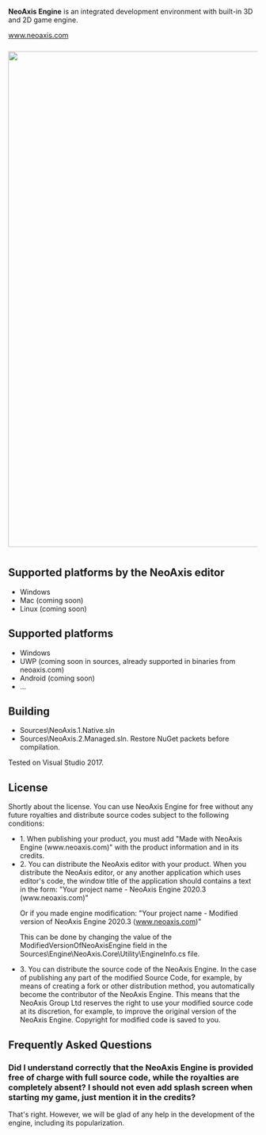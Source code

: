 <b>NeoAxis Engine</b> is an integrated development environment with built-in 3D and 2D game engine.

<a href="https://www.neoaxis.com/">www.neoaxis.com</a>

<div class="image" align="center"><a href="https://www.neoaxis.com/images/2020_3/NeoAxis_2020_3.png"><img src="https://www.neoaxis.com/images/2020_3/NeoAxis_2020_3.jpg" alt="" width="1000" vspace="10"></a></div>

<h2>Supported platforms by the NeoAxis editor</h2>
<ul>
<li>Windows</li>
<li>Mac (coming soon)</li>
<li>Linux (coming soon)</li>
</ul>

<h2>Supported platforms</h2>
<ul>
<li>Windows</li>
<li>UWP (coming soon in sources, already supported in binaries from neoaxis.com)</li>
<li>Android (coming soon)</li>
<li>...</li>
</ul>

<h2>Building</h2>
<ul>
<li>Sources\NeoAxis.1.Native.sln</li>
<li>Sources\NeoAxis.2.Managed.sln. Restore NuGet packets before compilation.</li>
</ul>

Tested on Visual Studio 2017.

<h2>License</h2>

Shortly about the license. You can use NeoAxis Engine for free without any future royalties and distribute source codes subject to the following conditions:
<ul>
<li>1. When publishing your product, you must add "Made with NeoAxis Engine (www.neoaxis.com)" with the product information and in its credits.
</li>

<li>2. You can distribute the NeoAxis editor with your product. When you distribute the NeoAxis editor, or any another application which uses editor's code, the window title of the application should contains a text in the form:
"Your project name - NeoAxis Engine 2020.3 (www.neoaxis.com)"

Or if you made engine modification:
"Your project name - Modified version of NeoAxis Engine 2020.3 (www.neoaxis.com)"

This can be done by changing the value of the ModifiedVersionOfNeoAxisEngine field in the Sources\Engine\NeoAxis.Core\Utility\EngineInfo.cs file.</li>

<li>3. You can distribute the source code of the NeoAxis Engine. In the case of publishing any part of the modified Source Code, for example, by means of creating a fork or other distribution method, you automatically become the contributor of the NeoAxis Engine. This means that the NeoAxis Group Ltd reserves the right to use your modified source code at its discretion, for example, to improve the original version of the NeoAxis Engine. Copyright for modified code is saved to you.</li>
</ul>

<h2>Frequently Asked Questions</h2>
<h3>Did I understand correctly that the NeoAxis Engine is provided free of charge with full source code, while the royalties are completely absent? I should not even add splash screen when starting my game, just mention it in the credits?</h3>
That's right. However, we will be glad of any help in the development of the engine, including its popularization.
